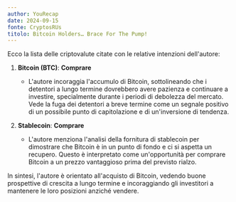 ```yaml
---
author: YouRecap
date: 2024-09-15
fonte: CryptosRUs
titolo: Bitcoin Holders… Brace For The Pump!
---
```


Ecco la lista delle criptovalute citate con le relative intenzioni dell'autore:

1. **Bitcoin (BTC)**: **Comprare**
   - L'autore incoraggia l'accumulo di Bitcoin, sottolineando che i detentori a lungo termine dovrebbero avere pazienza e continuare a investire, specialmente durante i periodi di debolezza del mercato. Vede la fuga dei detentori a breve termine come un segnale positivo di un possibile punto di capitolazione e di un'inversione di tendenza.

2. **Stablecoin**: **Comprare**
   - L'autore menziona l'analisi della fornitura di stablecoin per dimostrare che Bitcoin è in un punto di fondo e ci si aspetta un recupero. Questo è interpretato come un'opportunità per comprare Bitcoin a un prezzo vantaggioso prima del previsto rialzo.

In sintesi, l'autore è orientato all'acquisto di Bitcoin, vedendo buone prospettive di crescita a lungo termine e incoraggiando gli investitori a mantenere le loro posizioni anziché vendere.
